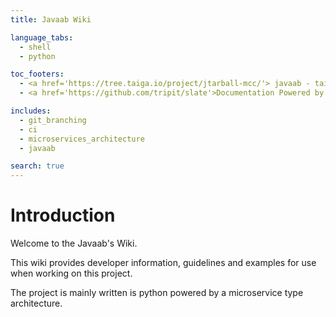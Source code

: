 ```yaml
---
title: Javaab Wiki

language_tabs:
  - shell
  - python

toc_footers:
  - <a href='https://tree.taiga.io/project/jtarball-mcc/'> javaab - taiga.io</a>
  - <a href='https://github.com/tripit/slate'>Documentation Powered by Slate</a>

includes:
  - git_branching
  - ci
  - microservices_architecture
  - javaab

search: true
---
```


# Introduction

Welcome to the Javaab's Wiki.

This wiki provides developer information, guidelines and examples for use when working on this project.

The project is mainly written is python powered by a microservice type architecture.
